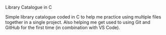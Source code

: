 Library Catalogue in C

Simple library catalogue coded in C to help me practice using multiple files together in a single project. Also helping me get used to using Git and GitHub for the first time (in combination with VS Code).
